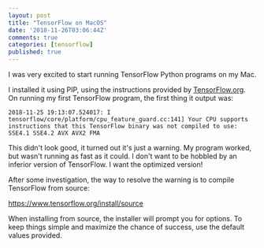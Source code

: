 ```yaml
---
layout: post
title: "TensorFlow on MacOS"
date: '2018-11-26T03:06:44Z'
comments: true
categories: [tensorflow]
published: true
---
```


I was very excited to start running TensorFlow Python programs on my Mac.

I installed it using PIP, using the instructions provided by [TensorFlow.org](https://www.tensorflow.org/). On running my first TensorFlow program, the first thing it output was:

```
2018-11-25 19:13:07.524017: I tensorflow/core/platform/cpu_feature_guard.cc:141] Your CPU supports instructions that this TensorFlow binary was not compiled to use: SSE4.1 SSE4.2 AVX AVX2 FMA
```

This didn't look good, it turned out it's just a warning. My program worked, but wasn't running
as fast as it could. I don't want to be hobbled by an inferior version of TensorFlow. I want the
optimized version!

After some investigation, the way to resolve the warning is to compile TensorFlow from source:

https://www.tensorflow.org/install/source

When installing from source, the installer will prompt you for options. To keep things simple and maximize
the chance of success, use the default values provided.
